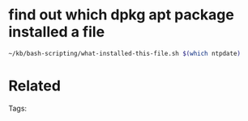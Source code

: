 # find out which dpkg apt package installed a file
```bash
~/kb/bash-scripting/what-installed-this-file.sh $(which ntpdate)
```

# Related


Tags:

    

